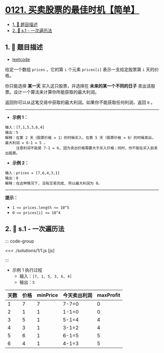 # [0121. 买卖股票的最佳时机【简单】](https://github.com/tnotesjs/TNotes.leetcode/tree/main/notes/0121.%20%E4%B9%B0%E5%8D%96%E8%82%A1%E7%A5%A8%E7%9A%84%E6%9C%80%E4%BD%B3%E6%97%B6%E6%9C%BA%E3%80%90%E7%AE%80%E5%8D%95%E3%80%91)

<!-- region:toc -->

- [1. 📝 题目描述](#1--题目描述)
- [2. 🎯 s.1 - 一次遍历法](#2--s1---一次遍历法)

<!-- endregion:toc -->

## 1. 📝 题目描述

- [leetcode](https://leetcode.cn/problems/best-time-to-buy-and-sell-stock)

给定一个数组 `prices` ，它的第 `i` 个元素 `prices[i]` 表示一支给定股票第 `i` 天的价格。

你只能选择 **某一天** 买入这只股票，并选择在 **未来的某一个不同的日子** 卖出该股票。设计一个算法来计算你所能获取的最大利润。

返回你可以从这笔交易中获取的最大利润。如果你不能获取任何利润，返回 `0` 。

---

- **示例 1：**

```
输入：[7,1,5,3,6,4]
输出：5
解释：在第 2 天（股票价格 = 1）的时候买入，在第 5 天（股票价格 = 6）的时候卖出，最大利润 = 6-1 = 5 。
     注意利润不能是 7-1 = 6, 因为卖出价格需要大于买入价格；同时，你不能在买入前卖出股票。
```

- **示例 2：**

```
输入：prices = [7,6,4,3,1]
输出：0
解释：在这种情况下, 没有交易完成, 所以最大利润为 0。
```

---

**提示：**

- `1 <= prices.length <= 10^5`
- `0 <= prices[i] <= 10^4`

## 2. 🎯 s.1 - 一次遍历法

::: code-group

<<< ./solutions/1/1.js [js]

:::

- 示例 1 执行过程
  - 输入：`[7, 1, 5, 3, 6, 4]`
  - 输出：`5`

| 天数 | 价格 | minPrice | 今天卖出利润 | maxProfit |
| ---- | ---- | -------- | ------------ | --------- |
| 1    | 7    | 7        | 7-7=0        | 0         |
| 2    | 1    | 1        | 1-1=0        | 0         |
| 3    | 5    | 1        | 5-1=4        | 4         |
| 4    | 3    | 1        | 3-1=2        | 4         |
| 5    | 6    | 1        | 6-1=5        | 5         |
| 6    | 4    | 1        | 4-1=3        | 5         |
